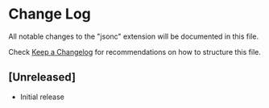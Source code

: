# Change Log

All notable changes to the "jsonc" extension will be documented in this file.

Check [Keep a Changelog](http://keepachangelog.com/) for recommendations on how to structure this file.

## [Unreleased]

- Initial release
